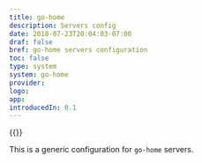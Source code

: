 ```yaml
---
title: go-home
description: Servers config
date: 2018-07-23T20:04:03-07:00
draf: false
bref: go-home servers configuration
toc: false
type: system
system: go-home
provider:
logo:
app:
introducedIn: 0.1
---
```

{{<provider>}}

This is a generic configuration for `go-home` servers.